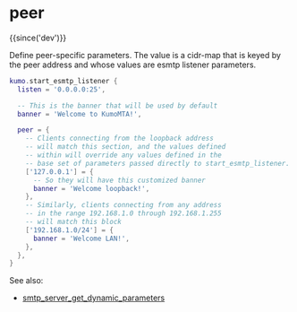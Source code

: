 # peer

{{since('dev')}}

Define peer-specific parameters.  The value is a cidr-map that is keyed
by the peer address and whose values are esmtp listener parameters.

```lua
kumo.start_esmtp_listener {
  listen = '0.0.0.0:25',

  -- This is the banner that will be used by default
  banner = 'Welcome to KumoMTA!',

  peer = {
    -- Clients connecting from the loopback address
    -- will match this section, and the values defined
    -- within will override any values defined in the
    -- base set of parameters passed directly to start_esmtp_listener.
    ['127.0.0.1'] = {
      -- So they will have this customized banner
      banner = 'Welcome loopback!',
    },
    -- Similarly, clients connecting from any address
    -- in the range 192.168.1.0 through 192.168.1.255
    -- will match this block
    ['192.168.1.0/24'] = {
      banner = 'Welcome LAN!',
    },
  },
}
```

See also:

 * [smtp_server_get_dynamic_parameters](../../events/smtp_server_get_dynamic_parameters.md)
